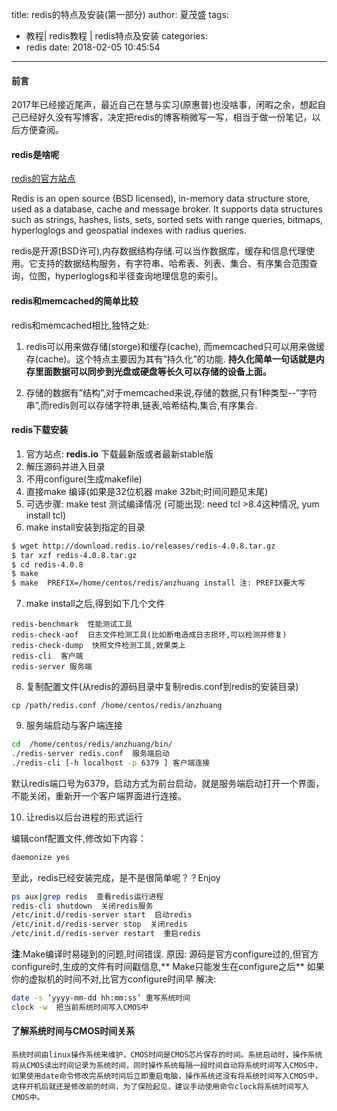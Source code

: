 title: redis的特点及安装(第一部分)
author: 夏茂盛
tags:
  - 教程| redis教程 | redis特点及安装
categories:
  - redis
date: 2018-02-05 10:45:54
---
#### 前言
2017年已经接近尾声，最近自己在慧与实习(原惠普)也没啥事，闲暇之余，想起自己已经好久没有写博客，决定把redis的博客稍微写一写，相当于做一份笔记，以后方便查阅。

#### redis是啥呢

[redis的官方站点](https://redis.io/)

Redis is an open source (BSD licensed), in-memory data structure store, used as a database, cache and message broker. It supports data structures such as strings, hashes, lists, sets, sorted sets with range queries, bitmaps, hyperloglogs and geospatial indexes with radius queries.

redis是开源(BSD许可),内存数据结构存储.可以当作数据库，缓存和信息代理使用。它支持的数据结构服务，有字符串、哈希表、列表、集合、有序集合范围查询，位图，hyperloglogs和半径查询地理信息的索引。

#### redis和memcached的简单比较

redis和memcached相比,独特之处:

1. redis可以用来做存储(storge)和缓存(cache), 而memcached只可以用来做缓存(cache)。这个特点主要因为其有”持久化”的功能.
**持久化简单一句话就是内存里面数据可以同步到光盘或硬盘等长久可以存储的设备上面。**
  
2. 存储的数据有”结构”,对于memcached来说,存储的数据,只有1种类型--”字符串”,而redis则可以存储字符串,链表,哈希结构,集合,有序集合.

#### redis下载安装
 
1. 官方站点: **redis.io** 下载最新版或者最新stable版
2. 解压源码并进入目录
3. 不用configure(生成makefile)
4. 直接make 编译(如果是32位机器 make 32bit;时间问题见末尾)
5. 可选步骤: make test  测试编译情况
(可能出现: need tcl  >8.4这种情况, yum install tcl)
6. make install安装到指定的目录
~~~  bash
$ wget http://download.redis.io/releases/redis-4.0.8.tar.gz
$ tar xzf redis-4.0.8.tar.gz
$ cd redis-4.0.8
$ make
$ make  PREFIX=/home/centos/redis/anzhuang install 注: PREFIX要大写
~~~
7. make install之后,得到如下几个文件
~~~
redis-benchmark  性能测试工具
redis-check-aof  日志文件检测工具(比如断电造成日志损坏,可以检测并修复)
redis-check-dump  快照文件检测工具,效果类上
redis-cli  客户端
redis-server 服务端
~~~
8. 复制配置文件(从redis的源码目录中复制redis.conf到redis的安装目录)
~~~
cp /path/redis.conf /home/centos/redis/anzhuang
~~~
9. 服务端启动与客户端连接
~~~ bash
cd  /home/centos/redis/anzhuang/bin/
./redis-server redis.conf  服务端启动
./redis-cli [-h localhost -p 6379 ] 客户端连接
~~~  
默认redis端口号为6379，启动方式为前台启动，就是服务端启动打开一个界面，不能关闭，重新开一个客户端界面进行连接。

10. 让redis以后台进程的形式运行

 编辑conf配置文件,修改如下内容：
~~~ bash
daemonize yes
~~~
至此，redis已经安装完成，是不是很简单呢？？Enjoy
~~~ bash
ps aux|grep redis  查看redis运行进程
redis-cli shutdown  关闭redis服务
/etc/init.d/redis-server start  启动redis
/etc/init.d/redis-server stop  关闭redis
/etc/init.d/redis-server restart  重启redis
~~~

**注**:Make编译时易碰到的问题,时间错误.
原因: 源码是官方configure过的,但官方configure时,生成的文件有时间戳信息,** Make只能发生在configure之后**
如果你的虚拟机的时间不对,比官方configure时间早
解决:
~~~ bash
date -s ‘yyyy-mm-dd hh:mm:ss’ 重写系统时间
clock -w  把当前系统时间写入CMOS中
~~~
#### 了解系统时间与CMOS时间关系
~~~
系统时间由linux操作系统来维护，CMOS时间是CMOS芯片保存的时间。系统启动时，操作系统将从CMOS读出时间记录为系统时间，同时操作系统每隔一段时间自动将系统时间写入CMOS中，如果使用date命令修改完系统时间后立即重启电脑，操作系统还没有将系统时间写入CMOS中，这样开机后就还是修改前的时间，为了保险起见，建议手动使用命令clock将系统时间写入CMOS中。
~~~